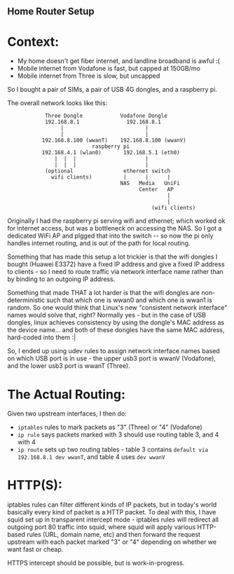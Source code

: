 Home Router Setup
-----------------

Context:
========

- My home doesn't get fiber internet, and landline broadband is awful :(
- Mobile internet from Vodafone is fast, but capped at 150GB/mo
- Mobile internet from Three is slow, but uncapped

So I bought a pair of SIMs, a pair of USB 4G dongles, and a raspberry pi.

The overall network looks like this:

```
            Three Dongle            Vodafone Dongle
            192.168.8.1               192.168.8.1
                 |                          |
                 |                          |
           192.168.8.100 (wwanT)    192.168.8.100 (wwanV)
                           raspberry pi
           192.168.4.1 (wlan0)       192.168.5.1 (eth0)
               |  |  |                      |
               |  |  |                      |
            (optional                ethernet switch
              wifi clients)          |      |      |
                                    NAS   Media   UniFi
                                          Center   AP
                                                   |
                                                   |
                                              (wifi clients)
```

Originally I had the raspberry pi serving wifi and ethernet; which worked ok
for internet access, but was a bottleneck on accessing the NAS. So I got a
dedicated WiFi AP and plgged that into the switch -- so now the pi only handles
internet routing, and is out of the path for local routing.

Something that has made this setup a lot trickier is that the wifi dongles I
bought (Huawei E3372) have a fixed IP address and give a fixed IP address to
clients - so I need to route traffic via network interface name rather than
by binding to an outgoing IP address.

Something that made THAT a lot harder is that the wifi dongles are
non-deterministic such that which one is wwan0 and which one is wwan1 is
random. So one would think that Linux's new "consistent network interface"
names would solve that, right? Normally yes - but in the case of USB dongles,
linux achieves consistency by using the dongle's MAC address as the device
name... and both of these dongles have the same MAC address, hard-coded into
them :|

So, I ended up using udev rules to assign network interface names based on
which USB port is in use - the upper usb3 port is wwanV (Vodafone), and the
lower usb3 port is wwanT (Three).


The Actual Routing:
===================

Given two upstream interfaces, I then do:

- `iptables` rules to mark packets as "3" (Three) or "4" (Vodafone)
- `ip rule` says packets marked with 3 should use routing table 3, and 4 with 4
- `ip route` sets up two routing tables - table 3 contains
  `default via 192.168.8.1 dev wwanT`, and table 4 uses `dev wwanV`


HTTP(S):
========

iptables rules can filter different kinds of IP packets, but in today's world
basically every kind of packet is a HTTP packet. To deal with this, I have
squid set up in transparent intercept mode - iptables rules will redirect all
outgoing port 80 traffic into squid, where squid will apply various HTTP-based
rules (URL, domain name, etc) and then forward the request upstream with each
packet marked "3" or "4" depending on whether we want fast or cheap.

HTTPS intercept should be possible, but is work-in-progress.
